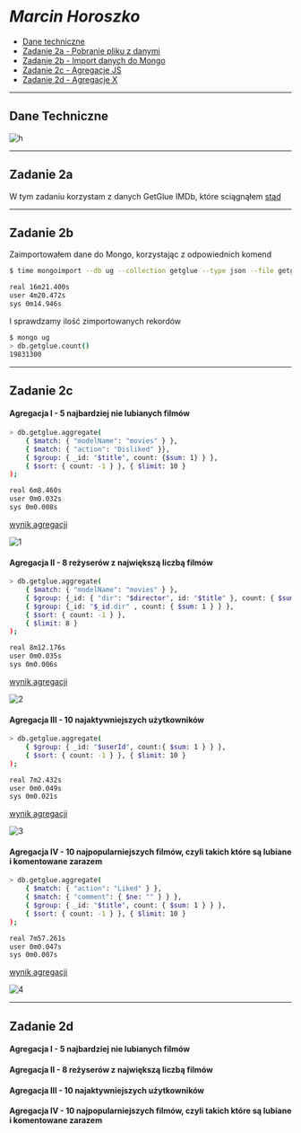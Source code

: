 # *Marcin Horoszko*

* [Dane techniczne](#dane-techniczne)
* [Zadanie 2a - Pobranie pliku z danymi](#zadanie-2a)
* [Zadanie 2b - Import danych do Mongo](#zadanie-2b)
* [Zadanie 2c - Agregacje JS](#zadanie-2c)
* [Zadanie 2d - Agregacje X](#zadanie-2d)

---

## Dane Techniczne

![h](https://github.com/cinkonaap/nosql/blob/master/zad1/hard_info.png)

---

## Zadanie 2a

W tym zadaniu korzystam z danych GetGlue IMDb, które sciągnąłem [stąd](http://getglue-data.s3.amazonaws.com/getglue_sample.tar.gz)

---

## Zadanie 2b

Zaimportowałem dane do Mongo, korzystając z odpowiednich komend

```sh
$ time mongoimport --db ug --collection getglue --type json --file getglue_sample.json 

real 16m21.400s
user 4m20.472s
sys	0m14.946s
```

I sprawdzamy ilość zimportowanych rekordów

```sh
$ mongo ug
> db.getglue.count()
19831300
```

---

## Zadanie 2c

#### Agregacja I - 5 najbardziej nie lubianych filmów

```sh
> db.getglue.aggregate( 
	{ $match: { "modelName": "movies" } },
	{ $match: { "action": "Disliked" }}, 
	{ $group: { _id: "$title", count: {$sum: 1} } }, 
	{ $sort: { count: -1 } }, { $limit: 10 } 
);

real 6m8.460s
user 0m0.032s
sys	0m0.008s
```

[wynik agregacji](https://github.com/cinkonaap/nosql/blob/master/zad2/agregacja1_result.json)

![1](https://github.com/cinkonaap/nosql/blob/master/zad2/aggregacja1_chart.png)

#### Agregacja II - 8 reżyserów z największą liczbą filmów

```sh
> db.getglue.aggregate( 
	{ $match: { "modelName": "movies" } },
    { $group: {_id: { "dir": "$director", id: "$title" }, count: { $sum: 1 } } },
    { $group: {_id: "$_id.dir" , count: { $sum: 1 } } },
    { $sort: { count: -1 } },
    { $limit: 8 } 
);

real 8m12.176s
user 0m0.035s
sys	0m0.006s
```

[wynik agregacji](https://github.com/cinkonaap/nosql/blob/master/zad2/agregacja2_result.json)

![2](https://github.com/cinkonaap/nosql/blob/master/zad2/aggregacja2_chart.png)

#### Agregacja III - 10 najaktywniejszych użytkowników

```sh
> db.getglue.aggregate(
	{ $group: { _id: "$userId", count:{ $sum: 1 } } },
	{ $sort: { count: -1 } }, { $limit: 10 }
);

real 7m2.432s
user 0m0.049s
sys	0m0.021s
```

[wynik agregacji](https://github.com/cinkonaap/nosql/blob/master/zad2/agregacja3_result.json)

![3](https://github.com/cinkonaap/nosql/blob/master/zad2/aggregacja3_chart.png)

#### Agregacja IV - 10 najpopularniejszych filmów, czyli takich które są lubiane i komentowane zarazem

```sh
> db.getglue.aggregate( 
	{ $match: { "action": "Liked" } },
	{ $match: { "comment": { $ne: "" } } }, 
	{ $group: { _id: "$title", count: { $sum: 1 } } }, 
	{ $sort: { count: -1 } }, { $limit: 10 } 
);

real 7m57.261s
user 0m0.047s
sys	0m0.007s
```

[wynik agregacji](https://github.com/cinkonaap/nosql/blob/master/zad2/agregacja4_result.json)

![4](https://github.com/cinkonaap/nosql/blob/master/zad2/aggregacja4_chart.png)

---

## Zadanie 2d

#### Agregacja I - 5 najbardziej nie lubianych filmów

#### Agregacja II - 8 reżyserów z największą liczbą filmów

#### Agregacja III - 10 najaktywniejszych użytkowników

#### Agregacja IV - 10 najpopularniejszych filmów, czyli takich które są lubiane i komentowane zarazem